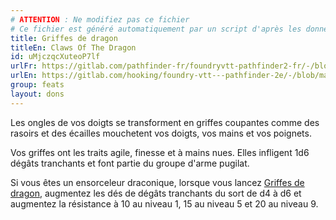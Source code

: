 ```yaml
---
# ATTENTION : Ne modifiez pas ce fichier
# Ce fichier est généré automatiquement par un script d'après les données du module Foundry VTT officiel et de sa traduction
title: Griffes de dragon
titleEn: Claws Of The Dragon
id: uMjczqcXuteoP7lf
urlFr: https://gitlab.com/pathfinder-fr/foundryvtt-pathfinder2-fr/-/blob/master/data/feats/uMjczqcXuteoP7lf.htm
urlEn: https://gitlab.com/hooking/foundry-vtt---pathfinder-2e/-/blob/master/packs/data/feats.db/claws-of-the-dragon.json
group: feats
layout: dons
---
```

Les ongles de vos doigts se transforment en griffes coupantes comme des rasoirs et des écailles mouchetent vos doigts, vos mains et vos poignets.

Vos griffes ont les traits agile, finesse et à mains nues. Elles infligent 1d6 dégâts tranchants et font partie du groupe d'arme pugilat.

Si vous êtes un ensorceleur draconique, lorsque vous lancez [Griffes de dragon](../spells/griffes-de-dragon.md), augmentez les dés de dégâts tranchants du sort de d4 à d6 et augmentez la résistance à 10 au niveau 1, 15 au niveau 5 et 20 au niveau 9.


